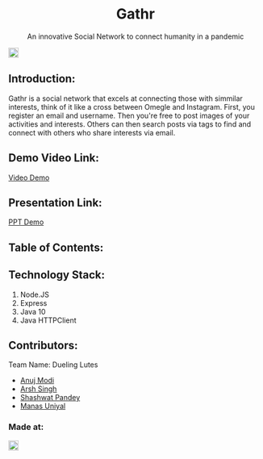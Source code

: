 <h1 align="center">Gathr</h1>
<p align="center">An innovative Social Network to connect humanity in a pandemic</p>

<a href="https://hack36.com"> <img src="http://bit.ly/BuiltAtHack36" height=20px> </a>


## Introduction:
  Gathr is a social network that excels at connecting those with simmilar interests,
  think of it like a cross between Omegle and Instagram.
  First, you register an email and username. Then you're free to post images of your activities and interests.
  Others can then search posts via tags to find and connect with others who share interests via email.
  
## Demo Video Link:
  <a href="">Video Demo</a>
  
## Presentation Link:
  <a href="">PPT Demo</a>
  
  
## Table of Contents:

## Technology Stack:
  1) Node.JS
  2) Express
  3) Java 10
  4) Java HTTPClient
  

## Contributors:

Team Name: Dueling Lutes

* [Anuj Modi](https://github.com/descifrado)
* [Arsh Singh](https://github.com/iosdev474)
* [Shashwat Pandey](https://github.com/shashwat1998)
* [Manas Uniyal](https://github.com/ManasUniyal)


### Made at:
<a href="https://hack36.com"> <img src="http://bit.ly/BuiltAtHack36" height=20px> </a>
